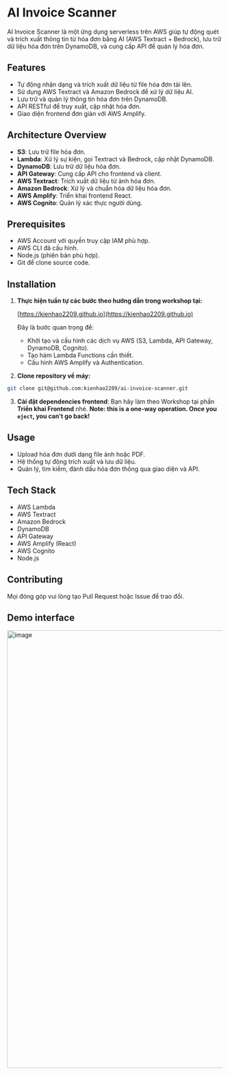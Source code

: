 # AI Invoice Scanner

AI Invoice Scanner là một ứng dụng serverless trên AWS giúp tự động quét và trích xuất thông tin từ hóa đơn bằng AI (AWS Textract + Bedrock), lưu trữ dữ liệu hóa đơn trên DynamoDB, và cung cấp API để quản lý hóa đơn.

## Features

- Tự động nhận dạng và trích xuất dữ liệu từ file hóa đơn tải lên.
- Sử dụng AWS Textract và Amazon Bedrock để xử lý dữ liệu AI.
- Lưu trữ và quản lý thông tin hóa đơn trên DynamoDB.
- API RESTful để truy xuất, cập nhật hóa đơn.
- Giao diện frontend đơn giản với AWS Amplify.

## Architecture Overview

- **S3**: Lưu trữ file hóa đơn.
- **Lambda**: Xử lý sự kiện, gọi Textract và Bedrock, cập nhật DynamoDB.
- **DynamoDB**: Lưu trữ dữ liệu hóa đơn.
- **API Gateway**: Cung cấp API cho frontend và client.
- **AWS Textract**: Trích xuất dữ liệu từ ảnh hóa đơn.
- **Amazon Bedrock**: Xử lý và chuẩn hóa dữ liệu hóa đơn.
- **AWS Amplify**: Triển khai frontend React.
- **AWS Cognito**: Quản lý xác thực người dùng.

## Prerequisites

- AWS Account với quyền truy cập IAM phù hợp.
- AWS CLI đã cấu hình.
- Node.js (phiên bản phù hợp).
- Git để clone source code.

## Installation

1. **Thực hiện tuần tự các bước theo hướng dẫn trong workshop tại:**

   [https://kienhao2209.github.io](https://kienhao2209.github.io)

   Đây là bước quan trọng để:
   - Khởi tạo và cấu hình các dịch vụ AWS (S3, Lambda, API Gateway, DynamoDB, Cognito).
   - Tạo hàm Lambda Functions cần thiết.
   - Cấu hình AWS Amplify và Authentication.

2. **Clone repository về máy:**
   
```bash
git clone git@github.com:kienhao2209/ai-invoice-scanner.git
```
3. **Cài đặt dependencies frontend**: Bạn hãy làm theo Workshop tại phần **Triển khai Frontend** nhé.
**Note: this is a one-way operation. Once you `eject`, you can't go back!**

## Usage

-  Upload hóa đơn dưới dạng file ảnh hoặc PDF.
-  Hệ thống tự động trích xuất và lưu dữ liệu.
-  Quản lý, tìm kiếm, đánh dấu hóa đơn thông qua giao diện và API.

## Tech Stack

-  AWS Lambda
-  AWS Textract
-  Amazon Bedrock
-  DynamoDB
-  API Gateway
-  AWS Amplify (React)
-  AWS Cognito
-  Node.js

## Contributing

Mọi đóng góp vui lòng tạo Pull Request hoặc Issue để trao đổi.

## Demo interface

<img width="1919" height="1020" alt="image" src="https://github.com/user-attachments/assets/a9e5b729-1c0d-4e5c-8eca-1f3b8678798b" />
